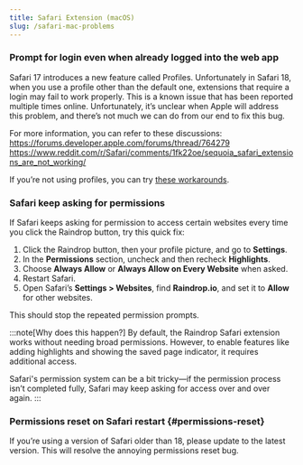 ```yaml
---
title: Safari Extension (macOS)
slug: /safari-mac-problems
---
```


### Prompt for login even when already logged into the web app
Safari 17 introduces a new feature called Profiles. Unfortunately in Safari 18, when you use a profile other than the default one, extensions that require a login may fail to work properly.
This is a known issue that has been reported multiple times online. Unfortunately, it’s unclear when Apple will address this problem, and there’s not much we can do from our end to fix this bug.

For more information, you can refer to these discussions:
https://forums.developer.apple.com/forums/thread/764279
https://www.reddit.com/r/Safari/comments/1fk22oe/sequoia_safari_extensions_are_not_working/

If you’re not using profiles, you can try [these workarounds](./login-problems/index.md).

### Safari keep asking for permissions
If Safari keeps asking for permission to access certain websites every time you click the Raindrop button, try this quick fix:

1. Click the Raindrop button, then your profile picture, and go to **Settings**.  
2. In the **Permissions** section, uncheck and then recheck **Highlights**.  
3. Choose **Always Allow** or **Always Allow on Every Website** when asked.  
4. Restart Safari.  
5. Open Safari’s **Settings > Websites**, find **Raindrop.io**, and set it to **Allow** for other websites.  

This should stop the repeated permission prompts.

:::note[Why does this happen?]
By default, the Raindrop Safari extension works without needing broad permissions. However, to enable features like adding highlights and showing the saved page indicator, it requires additional access.

Safari's permission system can be a bit tricky—if the permission process isn’t completed fully, Safari may keep asking for access over and over again.
:::

### Permissions reset on Safari restart {#permissions-reset}
If you’re using a version of Safari older than 18, please update to the latest version. This will resolve the annoying permissions reset bug.